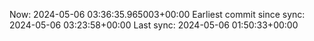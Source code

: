 Now: 2024-05-06 03:36:35.965003+00:00 Earliest commit since sync: 2024-05-06 03:23:58+00:00 Last sync: 2024-05-06 01:50:33+00:00
